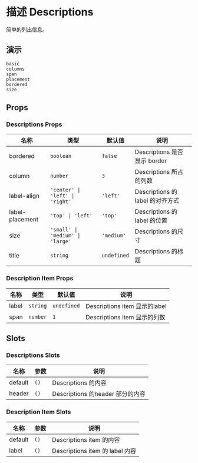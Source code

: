 # 描述 Descriptions

<!--single-column-->

简单的列出信息。

## 演示

```demo
basic
columns
span
placement
bordered
size
```

## Props

### Descriptions Props

| 名称            | 类型                             | 默认值      | 说明 |
| --------------- | -------------------------------- | ----------- | ---- |
| bordered        | `boolean`                        | `false`     | Descriptions 是否显示 border     |
| column          | `number`                         | `3`         |  Descriptions 所占的列数    |
| label-align     | `'center' \| 'left' \| 'right'`  | `'left'`    |  Descriptions 的 label 的对齐方式    |
| label-placement | `'top' \| 'left'`                | `'top'`     |  Descriptions 的 label 的位置    |
| size            | `'small' \| 'medium' \| 'large'` | `'medium'`  |  Descriptions 的尺寸    |
| title           | `string`                         | `undefined` |  Descriptions 的标题    |

### Description Item Props

| 名称  | 类型     | 默认值      | 说明 |
| ----- | -------- | ----------- | ---- |
| label | `string` | `undefined` | Descriptions item 显示的label     |
| span  | `number` | `1`         | Descriptions item 显示的列数      |

## Slots

### Descriptions Slots

| 名称    | 参数 | 说明 |
| ------- | ---- | ---- |
| default | `()` | Descriptions 的内容    |
| header  | `()` | Descriptions 的header 部分的内容     |

### Description Item Slots

| 名称    | 参数 | 说明 |
| ------- | ---- | ---- |
| default | `()` | Descriptions item 的内容      |
| label   | `()` | Descriptions item 的 label 内容     |
